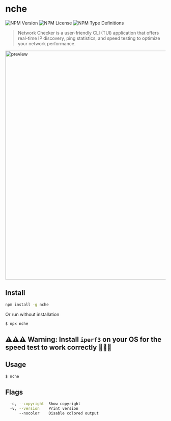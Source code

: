 # nche

![NPM Version](https://img.shields.io/npm/v/nche?style=for-the-badge&color=%23907ad6)
![NPM License](https://img.shields.io/npm/l/nche?style=for-the-badge&color=d2f898)
![NPM Type Definitions](https://img.shields.io/npm/types/nche?style=for-the-badge&color=b8d0eb)

> Network Checker is a user-friendly CLI (TUI) application that offers real-time IP discovery, ping statistics, and speed testing to optimize your network performance.

<img src="https://raw.githubusercontent.com/teplostanski/nche/main/preview.gif" alt="preview" width="720"/>

## Install

```bash
npm install -g nche
```

Or run without installation

```bash
$ npx nche
```

## ⚠️⚠️⚠️ Warning: Install `iperf3` on your OS for the speed test to work correctly 🚨🚨🚨

## Usage

```bash
$ nche
```

## Flags

```bash
  -c, --copyright  Show copyright
  -v, --version    Print version
      --nocolor    Disable colored output
```
